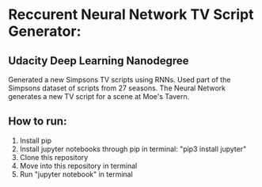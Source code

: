 # Reccurent Neural Network TV Script Generator:
## Udacity Deep Learning Nanodegree
Generated a new Simpsons TV scripts using RNNs. Used part of the Simpsons dataset of scripts from 27 seasons. The Neural Network generates a new TV script for a scene at Moe's Tavern.
## How to run:
1) Install pip
2) Install jupyter notebooks through pip in terminal: "pip3 install jupyter"
3) Clone this repository
4) Move into this repository in terminal
5) Run "jupyter notebook" in terminal

